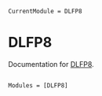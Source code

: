 ```@meta
CurrentModule = DLFP8
```

# DLFP8

Documentation for [DLFP8](https://github.com/chengchingwen/DLFP8.jl).

```@index
```

```@autodocs
Modules = [DLFP8]
```
